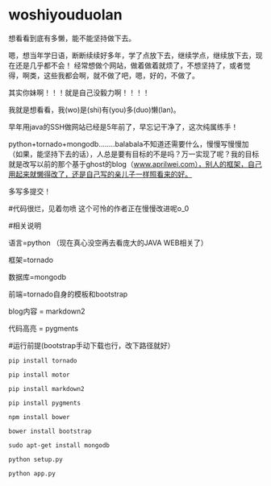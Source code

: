 # woshiyouduolan

想看看到底有多懒，能不能坚持做下去。

嗯，想当年学日语，断断续续好多年，学了点放下去，继续学点，继续放下去，现在还是几乎都不会！
经常想做个网站，做着做着就烦了，不想坚持了，或者觉得，啊类，这些我都会啊，就不做了吧，嗯，好的，不做了。

其实你妹啊！！！就是自己没毅力啊！！！！


我就是想看看，我(wo)是(shi)有(you)多(duo)懒(lan)。


早年用java的SSH做网站已经是5年前了，早忘记干净了，这次纯属练手！

python+tornado+mongodb........balabala不知道还需要什么，慢慢写慢慢加（如果，能坚持下去的话），人总是要有目标的不是吗？万一实现了呢？我的目标就是改写以前的那个基于ghost的blog（www.aprilwei.com），别人的框架，自己用起来就懒得改了，还是自己写的亲儿子一样照看来的好。

多写多提交！

#代码很烂，见着勿喷
这个可怜的作者正在慢慢改进呢o_0

#相关说明

语言=python  （现在真心没空再去看庞大的JAVA WEB相关了）

框架=tornado  

数据库=mongodb

前端=tornado自身的模板和bootstrap 

blog内容 = markdown2

代码高亮 = pygments

#运行前提(bootstrap手动下载也行，改下路径就好）

`pip install tornado`

`pip install motor`

`pip install markdown2`

`pip install pygments`

`npm install bower`

`bower install bootstrap`

`sudo apt-get install mongodb`


`python setup.py`

`python app.py`


